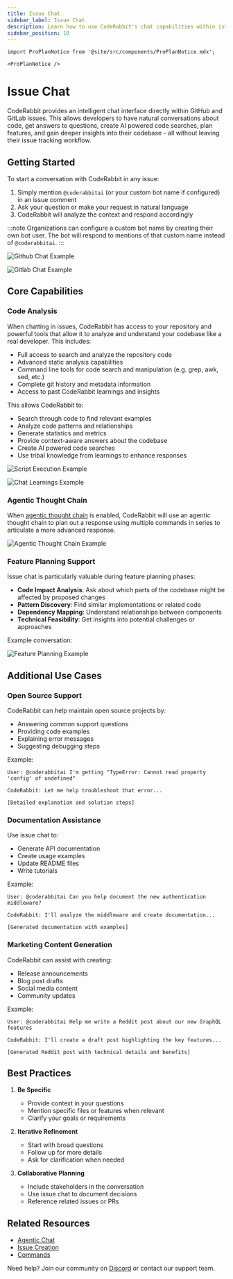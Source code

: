 ```yaml
---
title: Issue Chat
sidebar_label: Issue Chat
description: Learn how to use CodeRabbit's chat capabilities within issues
sidebar_position: 10
---
```


```mdx-code-block
import ProPlanNotice from '@site/src/components/ProPlanNotice.mdx';

<ProPlanNotice />
```

# Issue Chat

CodeRabbit provides an intelligent chat interface directly within GitHub and GitLab issues. This allows developers to have natural conversations about code, get answers to questions, create AI powered code searches, plan features, and gain deeper insights into their codebase - all without leaving their issue tracking workflow.

## Getting Started

To start a conversation with CodeRabbit in any issue:

1. Simply mention `@coderabbitai` (or your custom bot name if configured) in an issue comment
2. Ask your question or make your request in natural language
3. CodeRabbit will analyze the context and respond accordingly

:::note
Organizations can configure a custom bot name by creating their own bot user. The bot will respond to mentions of that custom name instead of `@coderabbitai`.
:::

![Github Chat Example](../../static/img/guides/chat-example.png)

![Gitlab Chat Example](../../static/img/guides/gitlab-issue-chat.png)

## Core Capabilities

### Code Analysis

When chatting in issues, CodeRabbit has access to your repository and powerful tools that allow it to analyze and understand your codebase like a real developer. This includes:

- Full access to search and analyze the repository code
- Advanced static analysis capabilities
- Command line tools for code search and manipulation (e.g. grep, awk, sed, etc.)
- Complete git history and metadata information
- Access to past CodeRabbit learnings and insights

This allows CodeRabbit to:

- Search through code to find relevant examples
- Analyze code patterns and relationships
- Generate statistics and metrics
- Provide context-aware answers about the codebase
- Create AI powered code searches
- Use tribal knowledge from learnings to enhance responses

![Script Execution Example](../../static/img/guides/chat-script-execution.png)

![Chat Learnings Example](../../static/img/guides/chat-learnings-use.png)

### Agentic Thought Chain

When [agentic thought chain](./agent_chat.md) is enabled, CodeRabbit will use an agentic thought chain to plan out a response using multiple commands in series to articulate a more advanced response.

![Agentic Thought Chain Example](../../static/img/guides/agentic-thought-chain.png)

### Feature Planning Support

Issue chat is particularly valuable during feature planning phases:

- **Code Impact Analysis**: Ask about which parts of the codebase might be affected by proposed changes
- **Pattern Discovery**: Find similar implementations or related code
- **Dependency Mapping**: Understand relationships between components
- **Technical Feasibility**: Get insights into potential challenges or approaches

Example conversation:

![Feature Planning Example](../../static/img/guides/feature-planning.png)

## Additional Use Cases

### Open Source Support

CodeRabbit can help maintain open source projects by:

- Answering common support questions
- Providing code examples
- Explaining error messages
- Suggesting debugging steps

Example:

```text
User: @coderabbitai I'm getting "TypeError: Cannot read property 'config' of undefined"

CodeRabbit: Let me help troubleshoot that error...

[Detailed explanation and solution steps]
```

### Documentation Assistance

Use issue chat to:

- Generate API documentation
- Create usage examples
- Update README files
- Write tutorials

Example:

```text
User: @coderabbitai Can you help document the new authentication middleware?

CodeRabbit: I'll analyze the middleware and create documentation...

[Generated documentation with examples]
```

### Marketing Content Generation

CodeRabbit can assist with creating:

- Release announcements
- Blog post drafts
- Social media content
- Community updates

Example:

```text
User: @coderabbitai Help me write a Reddit post about our new GraphQL features

CodeRabbit: I'll create a draft post highlighting the key features...

[Generated Reddit post with technical details and benefits]
```

## Best Practices

1. **Be Specific**
   - Provide context in your questions
   - Mention specific files or features when relevant
   - Clarify your goals or requirements

2. **Iterative Refinement**
   - Start with broad questions
   - Follow up for more details
   - Ask for clarification when needed

3. **Collaborative Planning**
   - Include stakeholders in the conversation
   - Use issue chat to document decisions
   - Reference related issues or PRs

## Related Resources

- [Agentic Chat](./agent_chat.md)
- [Issue Creation](./issue-creation.md)
- [Commands](./commands.md)

Need help? Join our community on [Discord](https://discord.gg/coderabbit) or contact our support team.
